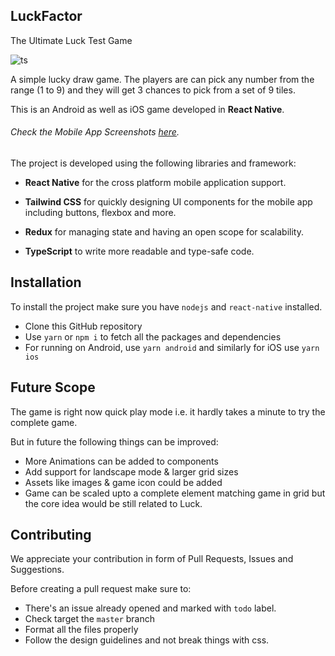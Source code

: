 ## LuckFactor

The Ultimate Luck Test Game


![ts](https://badgen.net/badge/Built%20With/TypeScript/blue)

A simple lucky draw game. The players are can pick any number from the range (1 to 9) and they will get 3 chances to pick from a set of 9 tiles.

This is an Android as well as iOS game developed in __React Native__. 

######  Check the Mobile App Screenshots [here](./screenshots/README.md).

The project is developed using the following libraries and framework: 

- __React Native__ for the cross platform mobile application support.

- __Tailwind CSS__ for quickly designing UI components for the mobile app including buttons, flexbox and more.

- __Redux__ for managing state and having an open scope for scalability.

- __TypeScript__ to write more readable and type-safe code.

## Installation 

To install the project make sure you have `nodejs` and `react-native` installed.

- Clone this GitHub repository
- Use `yarn` or `npm i` to fetch all the packages and dependencies
- For running on Android, use `yarn android` and similarly for iOS use `yarn ios`

## Future Scope
The game is right now quick play mode i.e. it hardly takes a minute to try the complete game.

But in future the following things can be improved:
- More Animations can be added to components
- Add support for landscape mode & larger grid sizes
- Assets like images & game icon could be added
- Game can be scaled upto a complete element matching game in grid but the core idea would  be still related to Luck.

## Contributing

We appreciate your contribution in form of Pull Requests, Issues and Suggestions. 

Before creating a pull request make sure to:

- There's an issue already opened and marked with `todo` label.
- Check target the `master` branch
- Format all the files properly 
- Follow the design guidelines and not break things with css.
